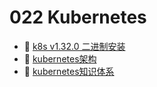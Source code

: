 # 022 Kubernetes

* 📄 [k8s v1.32.0 二进制安装](022%20Kubernetes/k8s%20v1.32.0%20二进制安装.md)
* 📄 [kubernetes架构](022%20Kubernetes/kubernetes架构.md)
* 📄 [kubernetes知识体系](022%20Kubernetes/kubernetes知识体系.md)

‍
